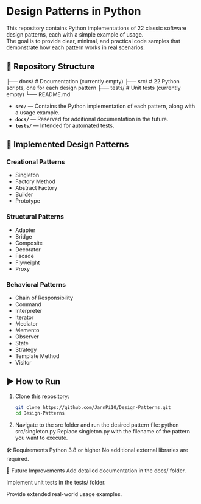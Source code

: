# Design Patterns in Python

This repository contains Python implementations of 22 classic software design patterns, each with a simple example of usage.  
The goal is to provide clear, minimal, and practical code samples that demonstrate how each pattern works in real scenarios.

## 📂 Repository Structure
├── docs/ # Documentation (currently empty)
├── src/ # 22 Python scripts, one for each design pattern
├── tests/ # Unit tests (currently empty)
└── README.md


- **`src/`** — Contains the Python implementation of each pattern, along with a usage example.
- **`docs/`** — Reserved for additional documentation in the future.
- **`tests/`** — Intended for automated tests.

## 📜 Implemented Design Patterns

### Creational Patterns
- Singleton
- Factory Method
- Abstract Factory
- Builder
- Prototype

### Structural Patterns
- Adapter
- Bridge
- Composite
- Decorator
- Facade
- Flyweight
- Proxy

### Behavioral Patterns
- Chain of Responsibility
- Command
- Interpreter
- Iterator
- Mediator
- Memento
- Observer
- State
- Strategy
- Template Method
- Visitor

## ▶ How to Run

1. Clone this repository:
   ```bash
   git clone https://github.com/JannPi10/Design-Patterns.git
   cd Design-Patterns
2. Navigate to the src folder and run the desired pattern file:
   python src/singleton.py
   Replace singleton.py with the filename of the pattern you want to execute.
   
🛠 Requirements
Python 3.8 or higher
No additional external libraries are required.

📌 Future Improvements
Add detailed documentation in the docs/ folder.

Implement unit tests in the tests/ folder.

Provide extended real-world usage examples.
